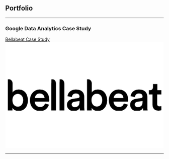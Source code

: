 ## Portfolio

---

### Google Data Analytics Case Study 

[Bellabeat Case Study](/sample_page)
<img src="images/thumbnail3.png?raw=true"/>

---
